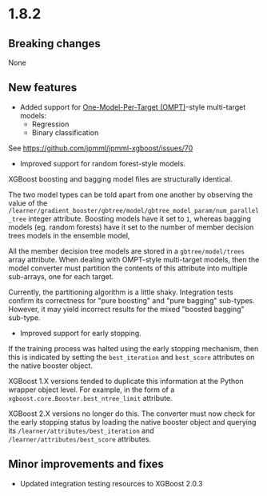 # 1.8.2

## Breaking changes

None

## New features

* Added support for [One-Model-Per-Target (OMPT)](https://xgboost.readthedocs.io/en/stable/tutorials/multioutput.html#training-with-one-model-per-target)-style multi-target models:
  * Regression
  * Binary classification

See https://github.com/jpmml/jpmml-xgboost/issues/70

* Improved support for random forest-style models.

XGBoost boosting and bagging model files are structurally identical.

The two model types can be told apart from one another by observing the value of the `/learner/gradient_booster/gbtree/model/gbtree_model_param/num_parallel_tree` integer attribute.
Boosting models have it set to `1`, whereas bagging models (eg. random forests) have it set to the number of member decision trees models in the ensemble model,

All the member decision tree models are stored in a `gbtree/model/trees` array attribute.
When dealing with OMPT-style multi-target models, then the model converter must partition the contents of this attribute into multiple sub-arrays, one for each target.

Currently, the partitioning algorithm is a little shaky.
Integration tests confirm its correctness for "pure boosting" and "pure bagging" sub-types. However, it may yield incorrect results for the mixed "boosted bagging" sub-type.

* Improved support for early stopping.

If the training process was halted using the early stopping mechanism, then this is indicated by setting the `best_iteration` and `best_score` attributes on the native booster object.

XGBoost 1.X versions tended to duplicate this information at the Python wrapper object level.
For example, in the form of a `xgboost.core.Booster.best_ntree_limit` attribute.

XGBoost 2.X versions no longer do this.
The converter must now check for the early stopping status by loading the native booster object and querying its `/learner/attributes/best_iteration` and `/learner/attributes/best_score` attributes.

## Minor improvements and fixes

* Updated integration testing resources to XGBoost 2.0.3
